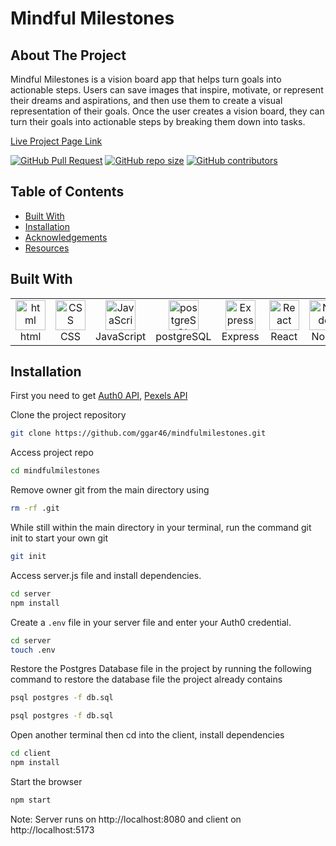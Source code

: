 #  Mindful Milestones

## About The Project

 Mindful Milestones is a vision board app that helps  turn goals into actionable steps. Users can save images that inspire, motivate, or represent their dreams and aspirations, and then use them to create a visual representation of their goals. Once the user creates a vision board, they can turn their goals into actionable steps by breaking them down into tasks.

[Live Project Page Link](https://server-tifo.onrender.com)

[![GitHub Pull Request](https://img.shields.io/github/issues-pr-closed/ggar46/mindfulmilestones)](https://github.com/ggar46/mindfulmilestones/pulls)
[![GitHub repo size](https://img.shields.io/github/repo-size/ggar46/mindfulmilestones)](https://github.com/ggar46/mindfulmilestones/)
[![GitHub contributors](https://img.shields.io/github/contributors/ggar46/mindfulmilestones)](https://github.com/ggar46/mindfulmilestones/)

## Table of Contents

- [Built With](#Built-With)
- [Installation](#installation)
- [Acknowledgements](#acknowledgements)
- [Resources](#resources)

## Built With 
<table align="center">
  <tr>
    <td align="center" width="96">
        <img src="https://user-images.githubusercontent.com/74997368/168923681-ece848fc-5700-430b-957f-e8de784e9847.png" width="48" height="48" alt="html" />
      <br>html
    </td>
    <td align="center" width="96">
        <img src="https://user-images.githubusercontent.com/74997368/168924521-589f95da-069a-496a-bcc1-ee6dd132ff12.png" width="48" height="48" alt="CSS" />
      <br>CSS
    </td>
    <td align="center" width="96">
        <img src="https://user-images.githubusercontent.com/74997368/168977094-6a5073a2-2f48-4f5a-ae0e-ed1421a678c6.png" width="48" height="48" alt="JavaScript" />
      <br>JavaScript
    </td>
    <td align="center" width="96">
        <img src="https://user-images.githubusercontent.com/74997368/168976819-15a1f4e0-29cf-4ac0-94a7-1f15eee374a1.png" width="48" height="48" alt="postgreSQL" />
      <br>postgreSQL
    </td>
    <td align="center" width="96">
        <img src="https://user-images.githubusercontent.com/74997368/168978951-5ac2af5e-c911-4e59-b493-683071cf1860.png" width="48" height="48" alt="Express" />
      <br>Express
    </td>
    <td align="center" width="96">
        <img src="https://user-images.githubusercontent.com/74997368/168979311-4a486cad-32c8-46f4-a5da-912fdc51b2d6.png" width="48" height="48" alt="React" />
      <br>React
    </td>
    <td align="center" width="96">
        <img src="https://user-images.githubusercontent.com/74997368/168979848-733f7090-0f78-401a-9ceb-4267231abef7.png" width="48" height="48" alt="Node" />
      <br>Node
    </td>
    <td align="center" width="96">
        <img src="https://user-images.githubusercontent.com/74997368/168980647-1690f9de-bf0e-4318-93cb-1b2ba3701ded.png" width="48" height="48" alt="Bootstrap" />
      <br>Bootstrap
    </td>
    <td align="center" width="96">
        <img src="https://pbs.twimg.com/profile_images/1337188620222906368/oNKK_fVe_400x400.jpg" width="48" height="48" alt="Render" />
      <br>Render
    </td>
  </tr>
</table>

## Installation

First you need to get [Auth0 API](https://auth0.com/), [Pexels API](https://www.pexels.com/api/)

Clone the project repository

```bash
git clone https://github.com/ggar46/mindfulmilestones.git
```
Access project repo

```bash
cd mindfulmilestones
```
Remove owner git from the main directory using

```bash
rm -rf .git
```

While still within the main directory in your terminal, run the command git init to start your own git 

```bash
git init
```

Access server.js file and install dependencies.

```bash
cd server
npm install
```
Create a `.env` file in your server file and enter your Auth0 credential.

```bash
cd server
touch .env
```
Restore the Postgres Database file in the project by running the following command to restore the database file the project already contains

```bash
psql postgres -f db.sql
```

```bash
psql postgres -f db.sql
```
<!-- continue later -->
Open another terminal then cd into the client, install dependencies

```bash
cd client
npm install
```

Start the browser

```bash
npm start
```
Note:
Server runs on http://localhost:8080 and client on http://localhost:5173
